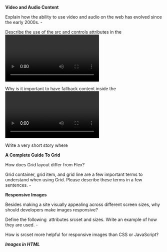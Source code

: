 **Video and Audio Content**

Explain how the ability to use video and audio on the web has evolved since the early 2000s. -

Describe the use of the src and controls attributes in the <video> element. -
  
Why is it important to have fallback content inside the <video> element?
  
Write a very short story where <audio> and <video> are characters.
  
**A Complete Guide To Grid**

How does Grid layout differ from Flex?
  
Grid container, grid item, and grid line are a few important terms to understand when using Grid. Please describe these terms in a few sentences. -
  
**Responsive Images**

Besides making a site visually appealing across different screen sizes, why should developers make images responsive?
  
Define the following <img> attributes srcset and sizes. Write an example of how they are used. -
  
How is srcset more helpful for responsive images than CSS or JavaScript?
  
  
_**Images in HTML**_
